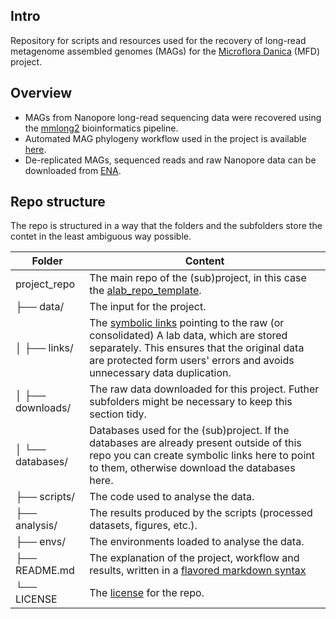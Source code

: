 ## Intro

Repository for scripts and resources used for the recovery of long-read metagenome assembled genomes (MAGs) for the [Microflora Danica](https://www.en.bio.aau.dk/research/projects/microflora-danica) (MFD) project.

## Overview
* MAGs from Nanopore long-read sequencing data were recovered using the [mmlong2](https://github.com/Serka-M/mmlong2) bioinformatics pipeline.
* Automated MAG phylogeny workflow used in the project is available [here](https://github.com/aaronmussig/mag-phylogeny).
* De-replicated MAGs, sequenced reads and raw Nanopore data can be downloaded from [ENA](https://www.ebi.ac.uk/ena/browser/view/PRJEB58634).

## Repo structure

The repo is structured in a way that the folders and the subfolders store the contet in the least ambiguous way possible.

| Folder | Content |
| --- | --- |
| project_repo | The main repo of the (sub)project, in this case the [alab_repo_template](https://github.com/cmc-aau/alab_repo_template). |
| ├── data/ | The input for the project. |
| │   ├── links/ | The [symbolic links](https://manpages.ubuntu.com/manpages/bionic/man8/sln.8.html) pointing to the raw (or consolidated) A lab data, which are stored separately. This ensures that the original data are protected form users' errors and avoids unnecessary data duplication. |
| │   ├── downloads/ | The raw data downloaded for this project. Futher subfolders might be necessary to keep this section tidy. |
| │   └── databases/ | Databases used for the (sub)project. If the databases are already present outside of this repo you can create symbolic links here to point to them, otherwise download the databases here. |
| ├── scripts/ | The code used to analyse the data. |
| ├── analysis/ | The results produced by the scripts (processed datasets, figures, etc.). |
| ├── envs/ | The environments loaded to analyse the data. |
| ├── README.md | The explanation of the project, workflow and results, written in a [flavored markdown syntax](https://docs.github.com/en/get-started/writing-on-github/getting-started-with-writing-and-formatting-on-github/quickstart-for-writing-on-github) |
| └── LICENSE | The [license](https://docs.github.com/en/repositories/managing-your-repositorys-settings-and-features/customizing-your-repository/licensing-a-repository) for the repo. |


